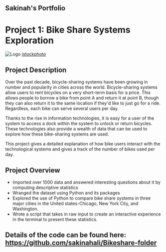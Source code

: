 ## Sakinah's Portfolio

# Project 1: Bike Share Systems Exploration
![Logo](https://media.istockphoto.com/photos/socially-responsible-mid-30s-black-woman-renting-bicycle-picture-id1289451906?b=1&k=20&m=1289451906&s=170667a&w=0&h=zuz1kiZDnCsus-2tn0-l9UFPolaLaQ_XT7h03aLsmJU=)
[istockphoto](https://media.istockphoto.com/photos/socially-responsible-mid-30s-black-woman-renting-bicycle-picture-id1289451906?b=1&k=20&m=1289451906&s=170667a&w=0&h=zuz1kiZDnCsus-2tn0-l9UFPolaLaQ_XT7h03aLsmJU=)


## Project Description
Over the past decade, bicycle-sharing systems have been growing in number and popularity in cities across the world. Bicycle-sharing systems allow users to rent bicycles on a very short-term basis for a price. This allows people to borrow a bike from point A and return it at point B, though they can also return it to the same location if they'd like to just go for a ride. Regardless, each bike can serve several users per day.

Thanks to the rise in information technologies, it is easy for a user of the system to access a dock within the system to unlock or return bicycles. These technologies also provide a wealth of data that can be used to explore how these bike-sharing systems are used.

This project gives a detailed explanation of how bike users interact with the technological systems and gives a track of the number of bikes used per day.

## Project Overview
* Imported over 1000 data and answered interesting questions about it by computing descriptive statistics
* Wranged the dataset using Python and its packages
* Explored the use of Python to compare bike share systems in three major cities in the United states-Chicago, New York City, and Washington.
* Wrote a script that takes in raw input to create an interactive experience in the terminal to present these statistics.

## Details of the code can be found here: https://github.com/sakinahali/Bikeshare-folder
